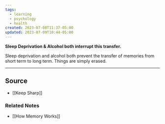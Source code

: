 ```yaml
---
tags:
  - learning
  - psychology
  - health
created: 2023-07-08T11:37-05:00
updated: 2023-07-09T10:44-05:00
---
```

**Sleep Deprivation & Alcohol both interrupt this transfer.**

Sleep deprivation and alcohol both prevent the transfer of memories from short term to long term. Things are simply erased.

---

## Source
- [[Keep Sharp]]

### Related Notes
- [[How Memory Works]]